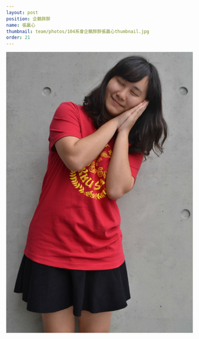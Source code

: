 ```yaml
---
layout: post
position: 企鵝胖胖
name: 張贏心
thumbnail: team/photos/104系會企鵝胖胖張贏心thumbnail.jpg
order: 21
---
```

![104系會企鵝胖胖張贏心](photos/104系會企鵝胖胖張贏心full.jpg)
